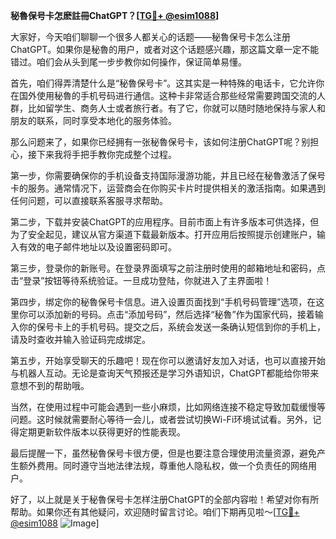 **秘魯保号卡怎麽註冊ChatGPT？[[TG💪+ @esim1088](https://t.me/s/esim1088)]**

大家好，今天咱们聊聊一个很多人都关心的话题——秘魯保号卡怎么注册ChatGPT。如果你是秘魯的用户，或者对这个话题感兴趣，那这篇文章一定不能错过。咱们会从头到尾一步步教你如何操作，保证简单易懂。

首先，咱们得弄清楚什么是“秘魯保号卡”。这其实是一种特殊的电话卡，它允许你在国外使用秘魯的手机号码进行通信。这种卡非常适合那些经常需要跨国交流的人群，比如留学生、商务人士或者旅行者。有了它，你就可以随时随地保持与家人和朋友的联系，同时享受本地化的服务体验。

那么问题来了，如果你已经拥有一张秘魯保号卡，该如何注册ChatGPT呢？别担心，接下来我将手把手教你完成整个过程。

第一步，你需要确保你的手机设备支持国际漫游功能，并且已经在秘魯激活了保号卡的服务。通常情况下，运营商会在你购买卡片时提供相关的激活指南。如果遇到任何问题，可以直接联系客服寻求帮助。

第二步，下载并安装ChatGPT的应用程序。目前市面上有许多版本可供选择，但为了安全起见，建议从官方渠道下载最新版本。打开应用后按照提示创建账户，输入有效的电子邮件地址以及设置密码即可。

第三步，登录你的新账号。在登录界面填写之前注册时使用的邮箱地址和密码，点击“登录”按钮等待系统验证。一旦成功登陆，你就进入了主界面啦！

第四步，绑定你的秘魯保号卡信息。进入设置页面找到“手机号码管理”选项，在这里你可以添加新的号码。点击“添加号码”，然后选择“秘魯”作为国家代码，接着输入你的保号卡上的手机号码。提交之后，系统会发送一条确认短信到你的手机上，请及时查收并输入验证码完成绑定。

第五步，开始享受聊天的乐趣吧！现在你可以邀请好友加入对话，也可以直接开始与机器人互动。无论是查询天气预报还是学习外语知识，ChatGPT都能给你带来意想不到的帮助哦。

当然，在使用过程中可能会遇到一些小麻烦，比如网络连接不稳定导致加载缓慢等问题。这时候就需要耐心等待一会儿，或者尝试切换Wi-Fi环境试试看。另外，记得定期更新软件版本以获得更好的性能表现。

最后提醒一下，虽然秘魯保号卡很方便，但是也要注意合理使用流量资源，避免产生额外费用。同时遵守当地法律法规，尊重他人隐私权，做一个负责任的网络用户。

好了，以上就是关于秘魯保号卡怎样注册ChatGPT的全部内容啦！希望对你有所帮助。如果你还有其他疑问，欢迎随时留言讨论。咱们下期再见啦～[[TG💪+ @esim1088](https://t.me/s/esim1088) ![Image](https://i.postimg.cc/4NQfJmqS/Snipaste-2025-05-13-00-14-12.png)]